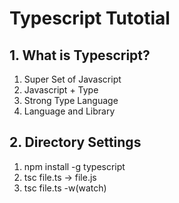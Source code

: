 # Typescript Tutotial

## 1. What is Typescript?

1. Super Set of Javascript
2. Javascript + Type
3. Strong Type Language
4. Language and Library

## 2. Directory Settings

1. npm install -g typescript
2. tsc file.ts -> file.js
3. tsc file.ts -w(watch)
